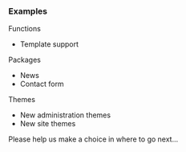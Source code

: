 ### Examples ###
Functions
  * Template support

Packages
  * News
  * Contact form

Themes
  * New administration themes
  * New site themes

Please help us make a choice in where to go next...